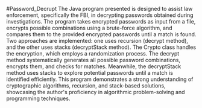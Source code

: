 #Password_Decrupt
The Java program presented is designed to assist law enforcement, specifically the FBI, in decrypting passwords obtained during investigations. The program takes encrypted passwords as input from a file, encrypts possible combinations using a brute-force algorithm, and compares them to the provided encrypted passwords until a match is found. Two approaches are implemented: one uses recursion (decrypt method), and the other uses stacks (decryptStack method). The Crypto class handles the encryption, which employs a randomization process. The decrypt method systematically generates all possible password combinations, encrypts them, and checks for matches. Meanwhile, the decryptStack method uses stacks to explore potential passwords until a match is identified efficiently. This program demonstrates a strong understanding of cryptographic algorithms, recursion, and stack-based solutions, showcasing the author's proficiency in algorithmic problem-solving and programming techniques.
